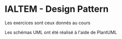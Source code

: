 # IALTEM - Design Pattern

Les exercices sont ceux donnés au cours

Les schémas UML ont été réalisé à l'aide de PlantUML
